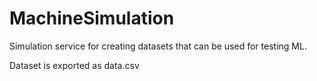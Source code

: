 # MachineSimulation

Simulation service for creating datasets that can be used for testing ML.

Dataset is exported as data.csv
